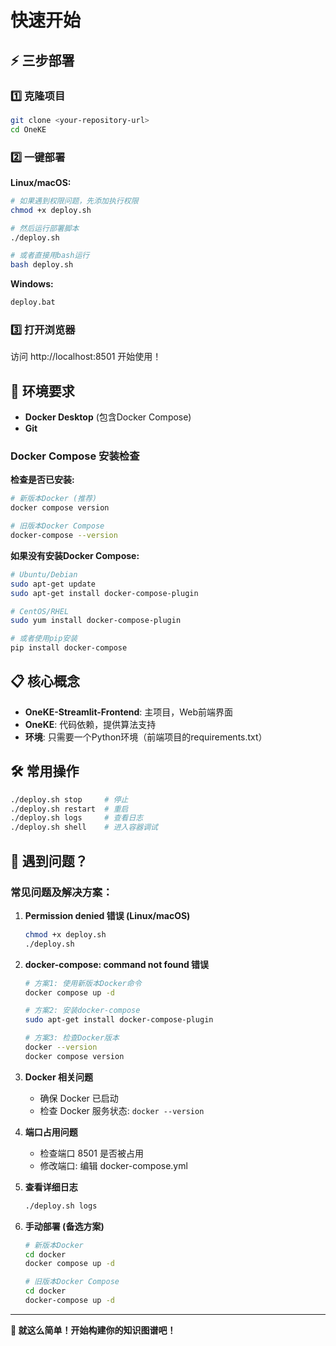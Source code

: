 # 快速开始

## ⚡ 三步部署

### 1️⃣ 克隆项目
```bash
git clone <your-repository-url>
cd OneKE
```

### 2️⃣ 一键部署

**Linux/macOS:**
```bash
# 如果遇到权限问题，先添加执行权限
chmod +x deploy.sh

# 然后运行部署脚本
./deploy.sh

# 或者直接用bash运行
bash deploy.sh
```

**Windows:**
```bash
deploy.bat
```

### 3️⃣ 打开浏览器
访问 http://localhost:8501 开始使用！

## 🔧 环境要求

- **Docker Desktop** (包含Docker Compose)
- **Git**

### Docker Compose 安装检查

**检查是否已安装:**
```bash
# 新版本Docker (推荐)
docker compose version

# 旧版本Docker Compose
docker-compose --version
```

**如果没有安装Docker Compose:**
```bash
# Ubuntu/Debian
sudo apt-get update
sudo apt-get install docker-compose-plugin

# CentOS/RHEL
sudo yum install docker-compose-plugin

# 或者使用pip安装
pip install docker-compose
```

## 📋 核心概念

- **OneKE-Streamlit-Frontend**: 主项目，Web前端界面
- **OneKE**: 代码依赖，提供算法支持
- **环境**: 只需要一个Python环境（前端项目的requirements.txt）

## 🛠️ 常用操作

```bash
./deploy.sh stop     # 停止
./deploy.sh restart  # 重启
./deploy.sh logs     # 查看日志
./deploy.sh shell    # 进入容器调试
```

## 🚨 遇到问题？

### 常见问题及解决方案：

1. **Permission denied 错误 (Linux/macOS)**
   ```bash
   chmod +x deploy.sh
   ./deploy.sh
   ```

2. **docker-compose: command not found 错误**
   ```bash
   # 方案1: 使用新版本Docker命令
   docker compose up -d
   
   # 方案2: 安装docker-compose
   sudo apt-get install docker-compose-plugin
   
   # 方案3: 检查Docker版本
   docker --version
   docker compose version
   ```

3. **Docker 相关问题**
   - 确保 Docker 已启动
   - 检查 Docker 服务状态: `docker --version`

4. **端口占用问题**
   - 检查端口 8501 是否被占用
   - 修改端口: 编辑 docker-compose.yml

5. **查看详细日志**
   ```bash
   ./deploy.sh logs
   ```

6. **手动部署 (备选方案)**
   ```bash
   # 新版本Docker
   cd docker
   docker compose up -d
   
   # 旧版本Docker Compose
   cd docker
   docker-compose up -d
   ```

---

**🎯 就这么简单！开始构建你的知识图谱吧！**